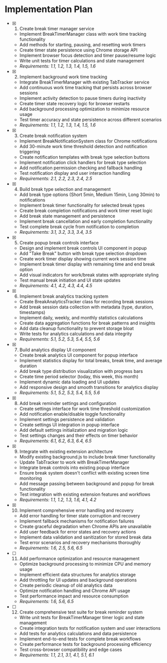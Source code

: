 # Implementation Plan

- [x] 1. Create break timer manager service









  - Implement BreakTimerManager class with work time tracking functionality
  - Add methods for starting, pausing, and resetting work timers
  - Create timer state persistence using Chrome storage API
  - Implement browser focus detection and timer pause/resume logic
  - Write unit tests for timer calculations and state management
  - _Requirements: 1.1, 1.2, 1.3, 1.4, 1.5, 1.6_

- [x] 2. Implement background work time tracking











  - Integrate BreakTimerManager with existing TabTracker service
  - Add continuous work time tracking that persists across browser sessions
  - Implement activity detection to pause timers during inactivity
  - Create timer state recovery logic for browser restarts
  - Add background processing optimization to minimize resource usage
  - Test timer accuracy and state persistence across different scenarios
  - _Requirements: 1.1, 1.2, 1.3, 1.4, 1.5, 1.6_

- [x] 3. Create break notification system







  - Implement BreakNotificationSystem class for Chrome notifications
  - Add 30-minute work time threshold detection and notification triggering
  - Create notification templates with break type selection buttons
  - Implement notification click handlers for break type selection
  - Add notification permission checking and fallback handling
  - Test notification display and user interaction handling
  - _Requirements: 2.1, 2.2, 2.3, 2.4, 2.5_

- [x] 4. Build break type selection and management






  - Add break type options (Short 5min, Medium 15min, Long 30min) to notifications
  - Implement break timer functionality for selected break types
  - Create break completion notifications and work timer reset logic
  - Add break state management and persistence
  - Implement break cancellation and early completion functionality
  - Test complete break cycle from notification to completion
  - _Requirements: 3.1, 3.2, 3.3, 3.4, 3.5_

- [x] 5. Create popup break controls interface






  - Design and implement break controls UI component in popup
  - Add "Take Break" button with break type selection dropdown
  - Create work timer display showing current work session time
  - Implement break timer display with remaining time and end break option
  - Add visual indicators for work/break states with appropriate styling
  - Test manual break initiation and UI state updates
  - _Requirements: 4.1, 4.2, 4.3, 4.4, 4.5_

- [x] 6. Implement break analytics tracking system






  - Create BreakAnalyticsTracker class for recording break sessions
  - Add break session data collection with metadata (type, duration, timestamps)
  - Implement daily, weekly, and monthly statistics calculations
  - Create data aggregation functions for break patterns and insights
  - Add data cleanup functionality to prevent storage bloat
  - Write tests for analytics calculations and data integrity
  - _Requirements: 5.1, 5.2, 5.3, 5.4, 5.5, 5.6_

- [x] 7. Build analytics display UI component






  - Create break analytics UI component for popup interface
  - Implement statistics display for total breaks, break time, and average duration
  - Add break type distribution visualization with progress bars
  - Create time period selector (today, this week, this month)
  - Implement dynamic data loading and UI updates
  - Add responsive design and smooth transitions for analytics display
  - _Requirements: 5.1, 5.2, 5.3, 5.4, 5.5, 5.6_

- [x] 8. Add break reminder settings and configuration






  - Create settings interface for work time threshold customization
  - Add notification enable/disable toggle functionality
  - Implement settings persistence and validation
  - Create settings UI integration in popup interface
  - Add default settings initialization and migration logic
  - Test settings changes and their effects on timer behavior
  - _Requirements: 6.1, 6.2, 6.3, 6.4, 6.5_

- [x] 9. Integrate with existing extension architecture






  - Modify existing background.js to include break timer functionality
  - Update TabTracker to work with BreakTimerManager
  - Integrate break controls into existing popup interface
  - Ensure break system doesn't conflict with existing screen time monitoring
  - Add message passing between background and popup for break functionality
  - Test integration with existing extension features and workflows
  - _Requirements: 1.1, 1.2, 1.3, 1.6, 4.1, 4.2_

- [x] 10. Implement comprehensive error handling and recovery






  - Add error handling for timer state corruption and recovery
  - Implement fallback mechanisms for notification failures
  - Create graceful degradation when Chrome APIs are unavailable
  - Add user feedback for error states and recovery actions
  - Implement data validation and sanitization for stored break data
  - Test error scenarios and recovery mechanisms thoroughly
  - _Requirements: 1.6, 2.5, 5.6, 6.5_

- [ ] 11. Add performance optimization and resource management

  - Optimize background processing to minimize CPU and memory usage
  - Implement efficient data structures for analytics storage
  - Add throttling for UI updates and background operations
  - Create periodic cleanup of old analytics data
  - Optimize notification handling and Chrome API usage
  - Test performance impact and resource consumption
  - _Requirements: 1.6, 5.6, 6.5_

- [ ] 12. Create comprehensive test suite for break reminder system

  - Write unit tests for BreakTimerManager timer logic and state management
  - Create integration tests for notification system and user interactions
  - Add tests for analytics calculations and data persistence
  - Implement end-to-end tests for complete break workflows
  - Create performance tests for background processing efficiency
  - Test cross-browser compatibility and edge cases
  - _Requirements: 1.1, 2.1, 3.1, 4.1, 5.1, 6.1_